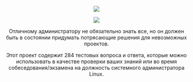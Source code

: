<p align="center">
<img src="https://github.com/ikozhuhar/sysadmin_skills/blob/main/sysadmin_preview.png">
</p>

<p align="center">
<img src="https://github.com/ikozhuhar/sysadmin_skills/blob/main/img/sysadmin_preview.png">
</p>

<p align="center">
Отличному администратору не обязательно знать все, но он должен быть в состоянии придумать потрясающие решения для невозможных проектов.
</p>

<p align="center">
Этот проект содержит 284 тестовых вопроса и ответа, которые можно использовать в качестве проверки ваших знаний или во время собеседования/экзамена на ​​должность системного администратора Linux.
</p>
